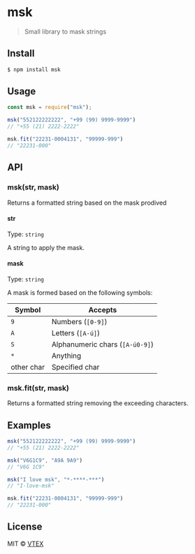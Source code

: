 # msk

> Small library to mask strings

## Install

```sh
$ npm install msk
```

## Usage

```js
const msk = require("msk");

msk("552122222222", "+99 (99) 9999-9999")
// "+55 (21) 2222-2222"

msk.fit("22231-0004131", "99999-999")
// "22231-000"
``` 

## API

### msk(str, mask)

Returns a formatted string based on the mask prodived

#### str

Type: `string`

A string to apply the mask.

#### mask

Type: `string`

A mask is formed based on the following symbols:

Symbol | Accepts
---|---
`9` | Numbers (`[0-9]`)
`A` | Letters (`[A-ú]`)
`S` | Alphanumeric chars (`[A-ú0-9]`)
`*` | Anything
other char | Specified char

### msk.fit(str, mask)

Returns a formatted string removing the exceeding characters.


## Examples

```js
msk("552122222222", "+99 (99) 9999-9999")
// "+55 (21) 2222-2222"
```

```js
msk("V6G1C9", "A9A 9A9")
// "V6G 1C9"
```

```js
msk("I love msk", "*-****-***")
// "I-love-msk"
```

```js
msk.fit("22231-0004131", "99999-999")
// "22231-000"
```

## License

MIT © [VTEX](https://www.vtex.com)